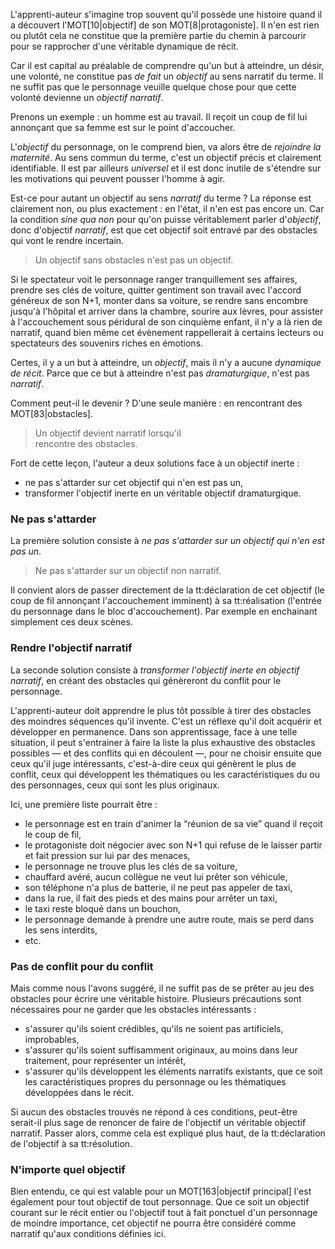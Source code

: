<!-- Page: #237 Dramaturgique vs non-dramaturgique -->

L'apprenti-auteur s'imagine trop souvent qu'il possède une histoire quand il a découvert l'MOT[10|objectif] de son MOT[8|protagoniste]. Il n'en est rien ou plutôt cela ne constitue que la première partie du chemin à parcourir pour se rapprocher d'une véritable dynamique de récit.

Car il est capital au préalable de comprendre qu'un but à atteindre, un désir, une volonté, ne constitue pas *de fait* un *objectif* au sens narratif du terme. Il ne suffit pas que le personnage veuille quelque chose pour que cette volonté devienne un *objectif narratif*.

Prenons un exemple : un homme est au travail. Il reçoit un coup de fil lui annonçant que sa femme est sur le point d'accoucher.

L'*objectif* du personnage, on le comprend bien, va alors être de *rejoindre la maternité*. Au sens commun du terme, c'est un objectif précis et clairement identifiable. Il est par ailleurs *universel* et il est donc inutile de s'étendre sur les motivations qui peuvent pousser l'homme à agir.

Est-ce pour autant un objectif au sens *narratif* du terme ? La réponse est clairement non, ou plus exactement : en l'état, il n'en est pas encore un. Car la condition *sine qua non* pour qu'on puisse véritablement parler d'*objectif*, donc d'objectif *narratif*,  est que cet objectif soit entravé par des obstacles qui vont le rendre incertain.

> Un objectif sans obstacles n'est pas un objectif.

Si le spectateur voit le personnage ranger tranquillement ses affaires, prendre ses clés de voiture, quitter gentiment son travail avec l'accord généreux de son N+1, monter dans sa voiture, se rendre sans encombre jusqu'à l'hôpital et arriver dans la chambre, sourire aux lèvres, pour assister à l'accouchement sous péridural de son cinquième enfant, il n'y a là rien de narratif, quand bien même cet évènement rappellerait à certains lecteurs ou spectateurs des souvenirs riches en émotions.

Certes, il y a un but à atteindre, un *objectif*, mais il n'y a aucune *dynamique de récit*. Parce que ce but à atteindre n'est pas *dramaturgique*, n'est pas *narratif*. 

Comment peut-il le devenir ? D'une seule manière : en rencontrant des MOT[83|obstacles].

> Un objectif devient narratif lorsqu'il<br> rencontre des obstacles.

Fort de cette leçon, l'auteur a deux solutions face à un objectif inerte :

* ne pas s'attarder sur cet objectif qui n'en est pas un,
* transformer l'objectif inerte en un véritable objectif dramaturgique.

### Ne pas s'attarder

La première solution consiste à *ne pas s'attarder sur un objectif qui n'en est pas un*. 

> Ne pas s'attarder sur un objectif non narratif.

Il convient alors de passer directement de la tt:déclaration de cet objectif (le coup de fil annonçant l'accouchement imminent) à sa tt:réalisation (l'entrée du personnage dans le bloc d'accouchement). Par exemple en enchainant simplement ces deux scènes.

### Rendre l'objectif narratif

La seconde solution consiste à *transformer l'objectif inerte en objectif narratif*, en créant des obstacles qui génèreront du conflit pour le personnage.

L'apprenti-auteur doit apprendre le plus tôt possible à tirer des obstacles des moindres séquences qu'il invente. C'est un réflexe qu'il doit acquérir et développer en permanence. Dans son apprentissage, face à une telle situation, il peut s'entrainer à faire la liste la plus exhaustive des obstacles possibles — et des conflits qui en découlent —, pour ne choisir ensuite que ceux qu'il juge intéressants, c'est-à-dire ceux qui génèrent le plus de conflit, ceux qui développent les thématiques ou les caractéristiques du ou des personnages, ceux qui sont les plus originaux.

Ici, une première liste pourrait être :

* le personnage est en train d'animer la “réunion de sa vie” quand il reçoit le coup de fil,
* le protagoniste doit négocier avec son N+1 qui refuse de le laisser partir et fait pression sur lui par des menaces,
* le personnage ne trouve plus les clés de sa voiture,
* chauffard avéré, aucun collègue ne veut lui prêter son véhicule,
* son téléphone n'a plus de batterie, il ne peut pas appeler de taxi,
* dans la rue, il fait des pieds et des mains pour arrêter un taxi,
* le taxi reste bloqué dans un bouchon,
* le personnage demande à prendre une autre route,  mais se perd dans les sens interdits,
* etc.

### Pas de conflit pour du conflit

Mais comme nous l'avons suggéré, il ne suffit pas de se prêter au jeu des obstacles pour écrire une véritable histoire. Plusieurs précautions sont nécessaires pour ne garder que les obstacles intéressants :

* s'assurer qu'ils soient crédibles, qu'ils ne soient pas artificiels, improbables,
* s'assurer qu'ils soient suffisamment originaux, au moins dans leur traitement, pour représenter un intérêt,
* s'assurer qu'ils développent les éléments narratifs existants, que ce soit les caractéristiques propres du personnage ou les thématiques développées dans le récit.

Si aucun des obstacles trouvés ne répond à ces conditions, peut-être serait-il plus sage de renoncer de faire de l'objectif un véritable objectif narratif. Passer alors, comme cela est expliqué plus haut, de la tt:déclaration de l'objectif à sa tt:résolution.

### N'importe quel objectif

Bien entendu, ce qui est valable pour un MOT[163|objectif principal] l'est également pour tout objectif de tout personnage. Que ce soit un objectif courant sur le récit entier ou l'objectif tout à fait ponctuel d'un personnage de moindre importance, cet objectif ne pourra être considéré comme narratif qu'aux conditions définies ici.
